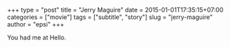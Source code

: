 +++
type       = "post"
title      = "Jerry Maguire"
date       = 2015-01-01T17:35:15+07:00
categories = ["movie"]
tags       = ["subtitle", "story"]
slug       = "jerry-maguire"
author     = "epsi"
+++

You had me at Hello.

<!--more-->

